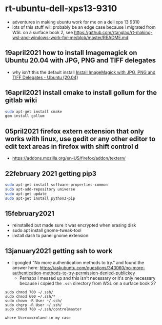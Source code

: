 # rt-ubuntu-dell-xps13-9310

* adventures in making ubuntu work for me on a dell xps 13 9310
* lots of this stuff will probably be an edge case because i migrated from WSL on a surface book 2, see https://github.com/rtanglao/rt-making-wsl-and-windows-work-for-me/blob/master/README.md

## 19april2021 how to install Imagemagick on Ubuntu 20.04 with JPG, PNG and TIFF delegates
* why isn't this the default install
[Install ImageMagick with JPG, PNG and TIFF Delegates - Ubuntu (20.04)](https://gist.github.com/nickferrando/fb0a44d707c8c3efd92dedd0f79d2911)


## 16april2021 install cmake to install gollum for the gitlab wiki
```bash
sudo apt-get install cmake
gem install gollum
```
## 05pril2021 firefox extern extension that only works with linux, use gedit or any other editor to edit text areas in firefox with shift control d
* https://addons.mozilla.org/en-US/firefox/addon/textern/
## 22february 2021 getting pip3

```bash
sudo apt-get install software-properties-common
sudo apt-add-repository universe
sudo apt-get update
sudo apt-get install python3-pip
```

## 15february2021

* reinstalled but made sure it was encrypted when erasing disk
* sudo apt install gnome-tweak-tool
* install dash to panel gnome extension

## 13january2021 getting ssh to work


* I googled "No more authentication methods to try." and found the 
answer here: https://askubuntu.com/questions/343060/no-more-authentication-methods-to-try-permission-denied-publickey
  * Perhaps I messed up and this isn't necessary or it's only necessary because i copied the `.ssh` directory from WSL on a surface book 2?

```
sudo chmod 700 ~/.ssh/
sudo chmod 600 ~/.ssh/*
sudo chown -R User ~/.ssh/
sudo chgrp -R User ~/.ssh/
sudo chmod 700 ~/.ssh/controlmaster

where User===roland in my case
```
